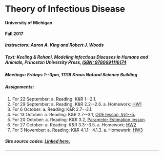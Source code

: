 # Theory of Infectious Disease

#### University of Michigan
#### Fall 2017

##### **Instructors:** Aaron A. King and Robert J. Woods

##### **Text:** Keeling & Rohani, *Modeling Infectious Diseases in Humans and Animals*, Princeton University Press, [ISBN:&nbsp;9780691116174](https://press.princeton.edu/titles/8459.html)

##### **Meetings:** Fridays 1--3pm, 1111B Kraus Natural Science Building

##### **Assignments:**

1. For 22 September:
	a. Reading: K&R 1--2.1.
1. For 29 September:
	a. Reading: K&R 2.2--2.6.
	a. Homework: [HW1](./hw1.pdf)
1. For 6 October:
	a. Reading: K&R 2.7--3.1.
1. For 13 October:
	a. Reading: K&R 2.7--3.1, [ODE lesson, &sect;&sect;1--5.](odes/ODEs_in_R.pdf).
1. For 20 October:
	a. Reading: K&R 3.2, [Parameter Estimation lesson](odes/Parameter_Estimation.pdf).
1. For 27 October:
	a. Reading: K&R 3.3--3.5.
	a. Homework: [HW2](./hw2.pdf)
1. For 3 November:
	a. Reading: K&R 4.1.1--4.1.3.
	a. Homework: [HW3](./hw3.pdf)

##### **Site source codes:** [Linked here.](https://github.com/kingaa/thid/)

----------------------------
